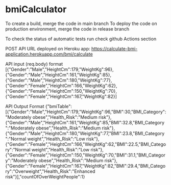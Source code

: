 # bmiCalculator

To create a build, merge the code in main branch
To deploy the code on production environment, merge the code in release branch

To check the status of automatic tests run check github Actions section

POST API URL deployed on Heroku app: https://calculate-bmi-application.herokuapp.com/bmi/calculate

API input (req.body) format 
  [{"Gender":"Male","HeightCm":179,"WeightKg":96},{"Gender":"Male","HeightCm":161,"WeightKg":85},{"Gender":"Male","HeightCm":180,"WeightKg":77},{"Gender":"Female","HeightCm":166,"WeightKg":62},{"Gender":"Female","HeightCm":150,"WeightKg":70},{"Gender":"Female","HeightCm":167,"WeightKg":82}]
  
API Output Format
{"bmiTable":[{"Gender":"Male","HeightCm":179,"WeightKg":96,"BMI":30,"BMI_Category":"Moderately obese","Health_Risk":"Medium risk"},{"Gender":"Male","HeightCm":161,"WeightKg":85,"BMI":32.8,"BMI_Category":"Moderately obese","Health_Risk":"Medium risk"},{"Gender":"Male","HeightCm":180,"WeightKg":77,"BMI":23.8,"BMI_Category":"Normal weight","Health_Risk":"Low risk"},{"Gender":"Female","HeightCm":166,"WeightKg":62,"BMI":22.5,"BMI_Category":"Normal weight","Health_Risk":"Low risk"},{"Gender":"Female","HeightCm":150,"WeightKg":70,"BMI":31.1,"BMI_Category":"Moderately obese","Health_Risk":"Medium risk"},{"Gender":"Female","HeightCm":167,"WeightKg":82,"BMI":29.4,"BMI_Category":"Overweight","Health_Risk":"Enhanced risk"}],"countOfOverWeightPeople":1}
